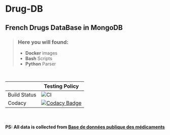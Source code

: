 # Drug-DB

## French Drugs DataBase in MongoDB

> ### Here you will found:
> - **Docker** images
> - **Bash** Scripts
> - **Python** Parser

<br>

| |Testing Policy|
|-|--------------|
|Build Status|![CI](https://github.com/Nathan-Moignard/Drug-DB/workflows/CI/badge.svg)|
|Codacy|[![Codacy Badge](https://app.codacy.com/project/badge/Grade/a3cc5a692ac44f09a8130579643ee541)](https://www.codacy.com/gh/Nathan-Moignard/Drug-DB/dashboard?utm_source=github.com&amp;utm_medium=referral&amp;utm_content=Nathan-Moignard/Drug-DB&amp;utm_campaign=Badge_Grade)|

<br>

#### PS: All data is collected from <a href="https://base-donnees-publique.medicaments.gouv.fr/index.php">Base de données publique des médicaments</a>
